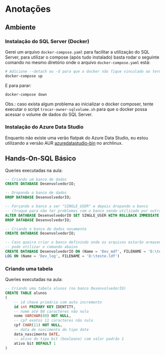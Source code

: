 # Anotações

## Ambiente

### Instalação do SQL Server (Docker)

Gerei um arquivo `docker-compose.yaml` para facilitar a utilização do SQL Server, para utilizar o compose (após tudo instalado) basta rodar o seguinte comando no mesmo diretório onde o arquivo `docker-compose.yaml` está:

```bash
# Adicione --detach ou -d para que o docker não fique vinculado ao terminal
docker-compose up
```

E para parar:

```bash
docker-compose down
```

Obs.: caso exista algum problema ao inicializar o docker composer, tente executar o script `trocar-owner-sqlvolume.sh` para que o docker possa acessar o volume de dados do SQL Server.

### Instalação do Azure Data Studio

Enquanto não existe uma verão flatpak do Azure Data Studio, eu estou utilizando a versão AUR [azuredatastudio-bin](https://aur.archlinux.org/packages/azuredatastudio-bin) no archlinux.

## Hands-On-SQL Básico

Queries executadas na aula:

```sql
-- Criando um banco de dados
CREATE DATABASE DesenvolvedorIO;

-- Dropando o banco de dados
DROP DATABASE DesenvolvedorIO;

-- Forçando o banco a ser "SINGLE_USER" e depois dropando o banco
-- (truque para não ter problemas com o banco sendo utilizado por outra aplicação)
ALTER DATABASE DesenvolvedorIO SET SINGLE_USER WITH ROLLBACK IMMEDIATE;
DROP DATABASE DesenvolvedorIO;

-- Criando o banco de dados novamente
CREATE DATABASE DesenvolvedorIO;

-- Caso queira criar o banco definindo onde os arquivos estarão armazenados
-- pode utilizar o comando abaixo
CREATE DATABASE DesenvolvedorIO ON (Name = 'Dev_mdf', FILENAME = 'D:\teste.mdf')
LOG ON (Name = 'Dev_log', FILENAME = 'D:\teste.ldf')
```

### Criando uma tabela

Queries executadas na aula:

```sql
-- Criando uma tabela alunos (no banco DesenvolvedorIO)
CREATE TABLE alunos
(
    -- id chave primária com auto incremento
    id int PRIMARY KEY IDENTITY,
    -- nome até 80 caracteres não nulo
    nome VARCHAR(80) NOT NULL,
    -- cpf exatos 11 caracteres não nulo
    cpf CHAR(11) NOT NULL,
    -- data de nascimento do tipo date
    data_nascimento DATE,
    -- ativo do tipo bit (booleano) com valor padrão 1
    ativo bit DEFAULT 1
)
```
